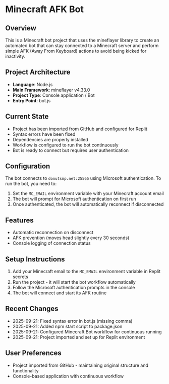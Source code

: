 # Minecraft AFK Bot

## Overview
This is a Minecraft bot project that uses the mineflayer library to create an automated bot that can stay connected to a Minecraft server and perform simple AFK (Away From Keyboard) actions to avoid being kicked for inactivity.

## Project Architecture
- **Language**: Node.js
- **Main Framework**: mineflayer v4.33.0
- **Project Type**: Console application / Bot
- **Entry Point**: bot.js

## Current State
- Project has been imported from GitHub and configured for Replit
- Syntax errors have been fixed
- Dependencies are properly installed
- Workflow is configured to run the bot continuously
- Bot is ready to connect but requires user authentication

## Configuration
The bot connects to `donutsmp.net:25565` using Microsoft authentication. To run the bot, you need to:

1. Set the `MC_EMAIL` environment variable with your Minecraft account email
2. The bot will prompt for Microsoft authentication on first run
3. Once authenticated, the bot will automatically reconnect if disconnected

## Features
- Automatic reconnection on disconnect
- AFK prevention (moves head slightly every 30 seconds)
- Console logging of connection status

## Setup Instructions
1. Add your Minecraft email to the `MC_EMAIL` environment variable in Replit secrets
2. Run the project - it will start the bot workflow automatically
3. Follow the Microsoft authentication prompts in the console
4. The bot will connect and start its AFK routine

## Recent Changes
- 2025-09-21: Fixed syntax error in bot.js (missing comma)
- 2025-09-21: Added npm start script to package.json
- 2025-09-21: Configured Minecraft Bot workflow for continuous running
- 2025-09-21: Project imported and set up for Replit environment

## User Preferences
- Project imported from GitHub - maintaining original structure and functionality
- Console-based application with continuous workflow